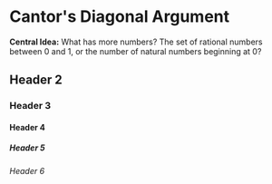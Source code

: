 # Cantor's Diagonal Argument

__Central Idea:__ What has more numbers? The set of rational numbers between $0$ and $1$, or the number of natural numbers beginning at 0?

## Header 2
### Header 3
#### Header 4
##### Header 5
###### Header 6
